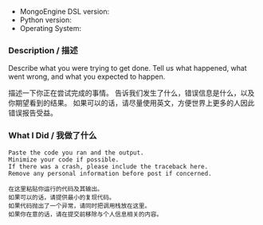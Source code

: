 * MongoEngine DSL version:
* Python version:
* Operating System:

### Description / 描述

Describe what you were trying to get done.
Tell us what happened, what went wrong, and what you expected to happen.

描述一下你正在尝试完成的事情。
告诉我们发生了什么，错误信息是什么，以及你期望看到的结果。
如果可以的话，请尽量使用英文，方便世界上更多的人因此错误报告受益。

### What I Did / 我做了什么

```
Paste the code you ran and the output.
Minimize your code if possible.
If there was a crash, please include the traceback here.
Remove any personal information before post if concerned.

在这里粘贴你运行的代码及其输出。
如果可以的话，请提供最小的复现代码。
如果代码抛出了一个异常，请同时把调用栈放在这里。
如果你在意的话，请在提交前移除与个人信息相关的内容。
```
